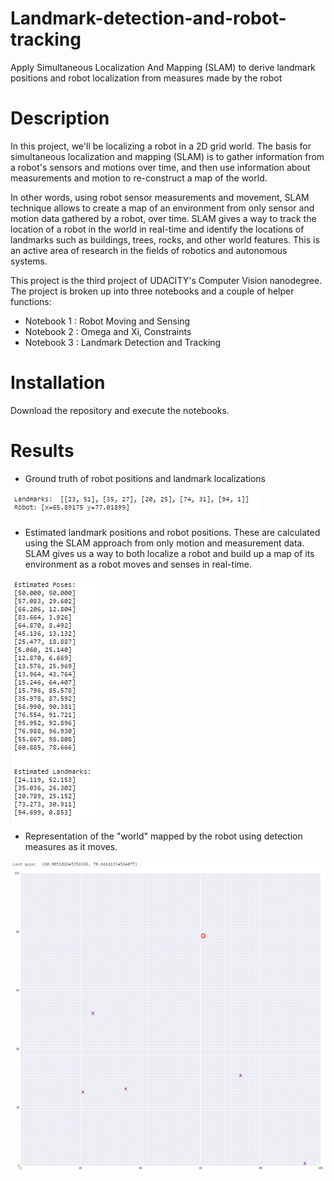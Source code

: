 # Landmark-detection-and-robot-tracking
Apply Simultaneous Localization And Mapping (SLAM) to derive landmark positions and robot localization from measures made by the robot

# Description

In this project, we'll be localizing a robot in a 2D grid world. The basis for simultaneous localization and mapping (SLAM) is to gather information from a robot's sensors and motions over time, and then use information about measurements and motion to re-construct a map of the world.

In other words, using robot sensor measurements and movement, SLAM technique allows to create a map of an environment from only sensor and motion data gathered by a robot, over time. SLAM gives a way to track the location of a robot in the world in real-time and identify the locations of landmarks such as buildings, trees, rocks, and other world features. This is an active area of research in the fields of robotics and autonomous systems.

This project is the third project of UDACITY's Computer Vision nanodegree. The project is broken up into three notebooks and a couple of helper functions:
- Notebook 1 : Robot Moving and Sensing
- Notebook 2 : Omega and Xi, Constraints
- Notebook 3 : Landmark Detection and Tracking

# Installation

Download the repository and execute the notebooks.

# Results

- Ground truth of robot positions and landmark localizations

![](images/truth.PNG)

- Estimated landmark positions and robot positions. These are calculated using the SLAM approach from only motion and measurement data. SLAM gives us a way to both localize a robot and build up a map of its environment as a robot moves and senses in real-time. 

![](images/estimates.PNG)

- Representation of the "world" mapped by the robot using detection measures as it moves.

![](images/world.PNG)
